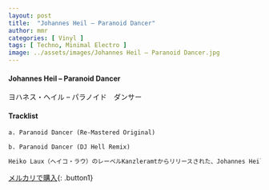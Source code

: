 ```yaml
---
layout: post
title:  "Johannes Heil – Paranoid Dancer"
author: mmr
categories: [ Vinyl ]
tags: [ Techno, Minimal Electro ]
image: ../assets/images/Johannes Heil – Paranoid Dancer.jpg
---
```


#### Johannes Heil – Paranoid Dancer

ヨハネス・ヘイル – パラノイド　ダンサー

#### Tracklist
```md
a. Paranoid Dancer (Re-Mastered Original)

b. Paranoid Dancer (DJ Hell Remix)

Heiko Laux（ヘイコ・ラウ）のレーベルKanzleramtからリリースされた、Johannes Heil（ヨハネス・ヘイル）の名作Paranoid Danceのリマスター盤。
```

[メルカリで購入](https://jp.mercari.com/item/m54249919762){: .button1}

